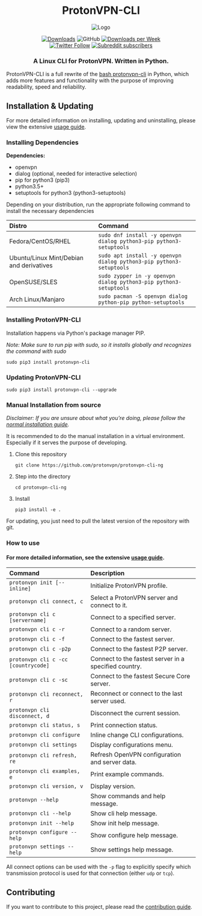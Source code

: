 <h1 align="center">ProtonVPN-CLI</h1>
<p align="center">
  <img src="https://i.imgur.com/tDrwkX5l.png" alt="Logo"></img>
</p>

<p align="center">
    <a href="https://pepy.tech/project/protonvpn-cli"><img alt="Downloads" src="https://pepy.tech/badge/protonvpn-cli"></a>
    <img alt="GitHub" src="https://img.shields.io/github/license/ProtonVPN/protonvpn-cli-ng">
    <a href="https://pepy.tech/project/protonvpn-cli/week"><img alt="Downloads per Week" src="https://pepy.tech/badge/protonvpn-cli/week"></a>
    <br>
    <a href="https://twitter.com/ProtonVPN"><img alt="Twitter Follow" src="https://img.shields.io/twitter/follow/ProtonVPN?style=social"></a>
    <a href="https://www.reddit.com/r/ProtonVPN"><img alt="Subreddit subscribers" src="https://img.shields.io/reddit/subreddit-subscribers/ProtonVPN?label=Join%20r%2FProtonVPN&style=social"></a>
</p>

<h3 align="center">A Linux CLI for ProtonVPN. Written in Python.</h3>

ProtonVPN-CLI is a full rewrite of the [bash protonvpn-cli](https://github.com/ProtonVPN/protonvpn-cli/blob/master/protonvpn-cli.sh) in Python, which adds more features and functionality with the purpose of improving readability, speed and reliability.

## Installation & Updating

For more detailed information on installing, updating and uninstalling, please view the extensive [usage guide](https://github.com/ProtonVPN/protonvpn-cli-ng/blob/master/USAGE.md#installation--updating).

### Installing Dependencies

**Dependencies:**

- openvpn
- dialog (optional, needed for interactive selection)
- pip for python3 (pip3)
- python3.5+
- setuptools for python3 (python3-setuptools)

Depending on your distribution, run the appropriate following command to install the necessary dependencies

| **Distro**                              | **Command**                                                        |
|:----------------------------------------|:------------------------------------------------                   |
|Fedora/CentOS/RHEL                       | `sudo dnf install -y openvpn dialog python3-pip python3-setuptools`|
|Ubuntu/Linux Mint/Debian and derivatives | `sudo apt install -y openvpn dialog python3-pip python3-setuptools`|
|OpenSUSE/SLES                            | `sudo zypper in -y openvpn dialog python3-pip python3-setuptools`  |
|Arch Linux/Manjaro                       | `sudo pacman -S openvpn dialog python-pip python-setuptools`       |

### Installing ProtonVPN-CLI

Installation happens via Python's package manager PIP.

*Note: Make sure to run pip with sudo, so it installs globally and recognizes the command with sudo*

`sudo pip3 install protonvpn-cli`

### Updating ProtonVPN-CLI

`sudo pip3 install protonvpn-cli --upgrade`

### Manual Installation from source

*Disclaimer: If you are unsure about what you're doing, please follow the [normal installation guide](https://github.com/ProtonVPN/protonvpn-cli-ng/blob/master/USAGE.md#installation--updating).*

It is recommended to do the manual installation in a virtual environment. Especially if it serves the purpose of developing.

1. Clone this repository

    `git clone https://github.com/protonvpn/protonvpn-cli-ng`

2. Step into the directory

   `cd protonvpn-cli-ng`

3. Install

    `pip3 install -e .`

For updating, you just need to pull the latest version of the repository with git.

### How to use

#### For more detailed information, see the extensive [usage guide](https://github.com/ProtonVPN/protonvpn-cli-ng/blob/master/USAGE.md).

| **Command**                        | **Description**                                       |
|:-----------------------------------|:------------------------------------------------------|
|`protonvpn init [--inline]`         | Initialize ProtonVPN profile.                         |
|`protonvpn cli connect, c`          | Select a ProtonVPN server and connect to it.          |
|`protonvpn cli c [servername]`      | Connect to a specified server.                        |
|`protonvpn cli c -r`                | Connect to a random server.                           |
|`protonvpn cli c -f`                | Connect to the fastest server.                        |
|`protonvpn cli c -p2p`              | Connect to the fastest P2P server.                    |
|`protonvpn cli c -cc [countrycode]` | Connect to the fastest server in a specified country. |
|`protonvpn cli c -sc`               | Connect to the fastest Secure Core server.            |
|`protonvpn cli reconnect, r`        | Reconnect or connect to the last server used.         |
|`protonvpn cli disconnect, d`       | Disconnect the current session.                       |
|`protonvpn cli status, s`           | Print connection status.                              |
|`protonvpn cli configure`           | Inline change CLI configurations.                     |
|`protonvpn cli settings`            | Display configurations menu.                          |
|`protonvpn cli refresh, re`         | Refresh OpenVPN configuration and server data.        |
|`protonvpn cli examples, e`         | Print example commands.                               |
|`protonvpn cli version, v`          | Display version.                                      |
|`protonvpn --help`                  | Show commands and help message.                       |
|`protonvpn cli --help`              | Show cli help message.                                |
|`protonvpn init --help`             | Show init help message.                               |
|`protonvpn configure --help`        | Show configure help message.                          |
|`protonvpn settings --help`         | Show settings help message.                           |

All connect options can be used with the `-p` flag to explicitly specify which transmission protocol is used for that connection (either `udp` or `tcp`).

## Contributing

If you want to contribute to this project, please read the [contribution guide](https://github.com/ProtonVPN/protonvpn-cli-ng/blob/master/CONTRIBUTING.md).

